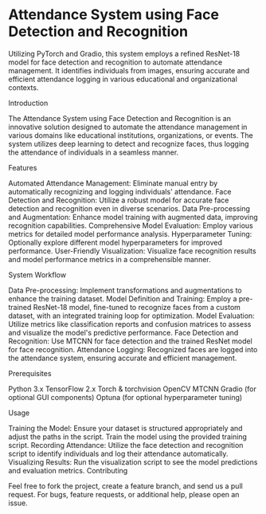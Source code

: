 # Attendance System using Face Detection and Recognition
Utilizing PyTorch and Gradio, this system employs a refined ResNet-18 model for face detection and recognition to automate attendance management. It identifies individuals from images, ensuring accurate and efficient attendance logging in various educational and organizational contexts.



Introduction

The Attendance System using Face Detection and Recognition is an innovative solution designed to automate the attendance management in various domains like educational institutions, organizations, or events. The system utilizes deep learning to detect and recognize faces, thus logging the attendance of individuals in a seamless manner.

Features

Automated Attendance Management: Eliminate manual entry by automatically recognizing and logging individuals' attendance.
Face Detection and Recognition: Utilize a robust model for accurate face detection and recognition even in diverse scenarios.
Data Pre-processing and Augmentation: Enhance model training with augmented data, improving recognition capabilities.
Comprehensive Model Evaluation: Employ various metrics for detailed model performance analysis.
Hyperparameter Tuning: Optionally explore different model hyperparameters for improved performance.
User-Friendly Visualization: Visualize face recognition results and model performance metrics in a comprehensible manner.


System Workflow

Data Pre-processing: Implement transformations and augmentations to enhance the training dataset.
Model Definition and Training: Employ a pre-trained ResNet-18 model, fine-tuned to recognize faces from a custom dataset, with an integrated training loop for optimization.
Model Evaluation: Utilize metrics like classification reports and confusion matrices to assess and visualize the model's predictive performance.
Face Detection and Recognition: Use MTCNN for face detection and the trained ResNet model for face recognition.
Attendance Logging: Recognized faces are logged into the attendance system, ensuring accurate and efficient management.

Prerequisites


Python 3.x
TensorFlow 2.x
Torch & torchvision
OpenCV
MTCNN
Gradio (for optional GUI components)
Optuna (for optional hyperparameter tuning)

Usage

Training the Model: Ensure your dataset is structured appropriately and adjust the paths in the script. Train the model using the provided training script.
Recording Attendance: Utilize the face detection and recognition script to identify individuals and log their attendance automatically.
Visualizing Results: Run the visualization script to see the model predictions and evaluation metrics.
Contributing

Feel free to fork the project, create a feature branch, and send us a pull request. For bugs, feature requests, or additional help, please open an issue.
